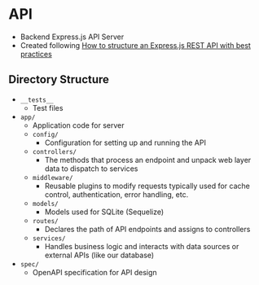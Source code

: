 # API

- Backend Express.js API Server
- Created following [How to structure an Express.js REST API with best practices](https://blog.treblle.com/egergr/)

## Directory Structure

- `__tests__`
  - Test files
- `app/`
  - Application code for server
  - `config/`
    - Configuration for setting up and running the API
  - `controllers/`
    - The methods that process an endpoint and unpack web layer data to dispatch to services
  - `middleware/`
    - Reusable plugins to modify requests typically used for cache control, authentication, error handling, etc.
  - `models/`
    - Models used for SQLite (Sequelize)
  - `routes/`
    - Declares the path of API endpoints and assigns to controllers
  - `services/`
    - Handles business logic and interacts with data sources or external APIs (like our database)
- `spec/`
  - OpenAPI specification for API design
